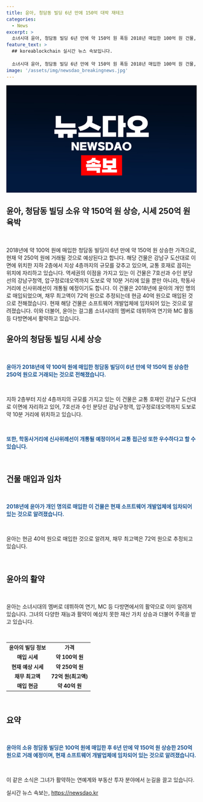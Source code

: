 ```yaml
---
title: 윤아, 청담동 빌딩 6년 만에 150억 대박 재테크
categories:
  - News
excerpt: >
  소녀시대 윤아, 청담동 빌딩 6년 만에 약 150억 원 폭등 2018년 매입한 100억 원 건물, 현재 약 250억 원 상승. 지하 2층~지상 4층 규모, 교통 호재 맞물려. 강남구 도산대로 이면, 7호선/수인 분당선 강남구청역/압구정로데오역 인접. 윤아는 개인 명의로 매입, 채권 최고액 72억 원, 현금 40억 원 추정. 임차사는 소프트웨어 개발업체로 확인.
feature_text: >
  ## koreablockchain 실시간 뉴스 속보입니다.

  소녀시대 윤아, 청담동 빌딩 6년 만에 약 150억 원 폭등 2018년 매입한 100억 원 건물, 현재 약 250억 원 상승. 지하 2층~지상 4층 규모, 교통 호재 맞물려. 강남구 도산대로 이면, 7호선/수인 분당선 강남구청역/압구정로데오역 인접. 윤아는 개인 명의로 매입, 채권 최고액 72억 원, 현금 40억 원 추정. 임차사는 소프트웨어 개발업체로 확인.
image: '/assets/img/newsdao_breakingnews.jpg'
---
```


<p><img src="/assets/img/newsdao_breakingnews.jpg" alt="koreablockchain 속보" /></p>

<h2>윤아, 청담동 빌딩 소유 약 150억 원 상승, 시세 250억 원 육박</h2>

<p data-ke-size="size16">&nbsp;</p>

<p>2018년에 약 100억 원에 매입한 청담동 빌딩이 6년 만에 약 150억 원 상승한 가격으로, 현재 약 250억 원에 거래될 것으로 예상된다고 합니다. 해당 건물은 강남구 도산대로 이면에 위치한 지하 2층에서 지상 4층까지의 규모를 갖추고 있으며, 교통 호재로 꼽히는 위치에 자리하고 있습니다. 역세권의 이점을 가지고 있는 이 건물은 7호선과 수인 분당선의 강남구청역, 압구정로데오역까지 도보로 약 10분 거리에 있을 뿐만 아니라, 학동사거리에 신사위례선이 개통될 예정이기도 합니다. 이 건물은 2018년에 윤아의 개인 명의로 매입되었으며, 채무 최고액이 72억 원으로 추정되는데 현금 40억 원으로 매입된 것으로 전해졌습니다. 현재 해당 건물은 소프트웨어 개발업체에 임차되어 있는 것으로 알려졌습니다. 이와 더불어, 윤아는 걸그룹 소녀시대의 멤버로 데뷔하여 연기와 MC 활동 등 다방면에서 활약하고 있습니다.</p></p>

<h2 data-ke-size="size26">윤아의 청담동 빌딩 시세 상승</h2>

<p data-ke-size="size16">&nbsp;</p>

<p><b><span style="color: #1a5490;">윤아가 2018년에 약 100억 원에 매입한 청담동 빌딩이 6년 만에 약 150억 원 상승한 250억 원으로 거래되는 것으로 전해졌습니다.</span></b></p>

<p data-ke-size="size16">&nbsp;</p>

<p>지하 2층부터 지상 4층까지의 규모를 가지고 있는 이 건물은 교통 호재인 강남구 도산대로 이면에 자리하고 있어, 7호선과 수인 분당선 강남구청역, 압구정로데오역까지 도보로 약 10분 거리에 위치하고 있습니다.</p>

<p data-ke-size="size16">&nbsp;</p>

<p><b><span style="color: #1a5490;">또한, 학동사거리에 신사위례선이 개통될 예정이어서 교통 접근성 또한 우수하다고 할 수 있습니다.</span></b></p>

<p data-ke-size="size16">&nbsp;</p>

<h2 data-ke-size="size26">건물 매입과 임차</h2>

<p data-ke-size="size16">&nbsp;</p>

<p><b><span style="color: #1a5490;">2018년에 윤아가 개인 명의로 매입한 이 건물은 현재 소프트웨어 개발업체에 임차되어 있는 것으로 알려졌습니다.</span></b></p>

<p data-ke-size="size16">&nbsp;</p>

<p>윤아는 현금 40억 원으로 매입한 것으로 알려져, 채무 최고액은 72억 원으로 추정되고 있습니다.</p>

<p data-ke-size="size16">&nbsp;</p>

<h2 data-ke-size="size26">윤아의 활약</h2>

<p data-ke-size="size16">&nbsp;</p>

<p>윤아는 소녀시대의 멤버로 데뷔하여 연기, MC 등 다방면에서의 활약으로 이미 알려져 있습니다. 그녀의 다양한 재능과 활약이 예상치 못한 재산 가치 상승과 더불어 주목을 받고 있습니다.</p>

<p data-ke-size="size16">&nbsp;</p>

<table>
    <tbody>
        <tr>
            <td style="text-align: center; height: 17px;"><b>윤아의 빌딩 정보</b></td>
            <td style="text-align: center; height: 17px;"><b>가격</b></td>
        </tr>
        <tr>
            <td style="text-align: center; height: 17px;"><b>매입 시세</b></td>
            <td style="text-align: center; height: 17px;"><b>약 100억 원</b></td>
        </tr>
        <tr>
            <td style="text-align: center; height: 17px;"><b>현재 예상 시세</b></td>
            <td style="text-align: center; height: 17px;"><b>약 250억 원</b></td>
        </tr>
        <tr>
            <td style="text-align: center; height: 17px;"><b>채무 최고액</b></td>
            <td style="text-align: center; height: 17px;"><b>72억 원(최고액)</b></td>
        </tr>
        <tr>
            <td style="text-align: center; height: 17px;"><b>매입 현금</b></td>
            <td style="text-align: center; height: 17px;"><b>약 40억 원</b></td>
        </tr>
    </tbody>
</table>

<p data-ke-size="size16">&nbsp;</p>

<h2 data-ke-size="size26">요약</h2>

<p data-ke-size="size16">&nbsp;</p>

<p><b><span style="color: #1a5490;">윤아의 소유 청담동 빌딩은 100억 원에 매입한 후 6년 만에 약 150억 원 상승한 250억 원으로 거래 예정이며, 현재 소프트웨어 개발업체에 임차되어 있는 것으로 알려졌습니다.</span></b></p>

<p data-ke-size="size16">&nbsp;</p>

<p>이 같은 소식은 그녀가 활약하는 연예계와 부동산 투자 분야에서 눈길을 끌고 있습니다.</p>
실시간 뉴스 속보는, <a href="https://newsdao.kr" rel="dofollow">https://newsdao.kr</a>


